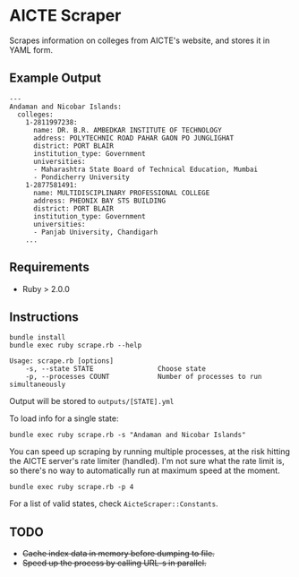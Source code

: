 # AICTE Scraper

Scrapes information on colleges from AICTE's website, and stores it in YAML form.

## Example Output

    ---
    Andaman and Nicobar Islands:
      colleges:
        1-2811997238:
          name: DR. B.R. AMBEDKAR INSTITUTE OF TECHNOLOGY
          address: POLYTECHNIC ROAD PAHAR GAON PO JUNGLIGHAT
          district: PORT BLAIR
          institution_type: Government
          universities:
          - Maharashtra State Board of Technical Education, Mumbai
          - Pondicherry University
        1-2877581491:
          name: MULTIDISCIPLINARY PROFESSIONAL COLLEGE
          address: PHEONIX BAY STS BUILDING
          district: PORT BLAIR
          institution_type: Government
          universities:
          - Panjab University, Chandigarh
        ...

## Requirements

* Ruby > 2.0.0

## Instructions

    bundle install
    bundle exec ruby scrape.rb --help

    Usage: scrape.rb [options]
        -s, --state STATE                Choose state
        -p, --processes COUNT            Number of processes to run simultaneously

Output will be stored to `outputs/[STATE].yml`

To load info for a single state:

    bundle exec ruby scrape.rb -s "Andaman and Nicobar Islands"

You can speed up scraping by running multiple processes, at the risk hitting the AICTE server's rate limiter (handled). I'm not sure what the rate limit is, so there's no way to automatically run at maximum speed at the moment.

    bundle exec ruby scrape.rb -p 4

For a list of valid states, check `AicteScraper::Constants`.

## TODO

* <strike>Cache index data in memory before dumping to file.</strike>
* <strike>Speed up the process by calling URL-s in parallel.</strike>
